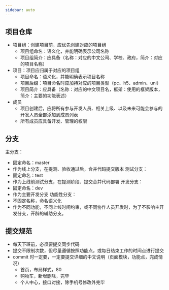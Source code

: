```yaml
---
sidebar: auto
---
```



## 项目仓库
- 项目组：创建项目前，应优先创建对应的项目组
  - 项目组命名：语义化，并能明确表示公司名称
  - 项目组简介：应具备（名称：对应的中文公司、学校、政府，简介：对应的项目名称）
- 项目：项目应归属于对应的项目组
  - 项目命名：语义化，并能明确表示项目名称
  - 项目后缀：项目命名时应加持对应的项目类型（pc、h5、admin、uni）
  - 项目简介：应具备（名称：对应的中文项目名，框架：使用的框架版本，简介：主要的功能表述）
- 成员
  - 项目创建后，应将所有参与开发人员、相关上级、以及未来可能会参与的开发人员全部添加到成员列表
  - 所有成员应具备开发、管理的权限

## 分支
主分支：
  - 固定命名：master
  - 作为线上分支，在提测、验收通过后，合并代码提交版本
测试分支：
  - 固定命名：test
  - 作为上线前测试分支，在提测阶段、提交合并代码部署
开发分支：
  - 固定命名：dev
  - 作为主要开发分支
功能性分支：
  - 不固定名称，命名语义化
  - 作为不同功能，不同上线时间约束，或不同协作人员开发时，为了不影响主开发分支，开辟的辅助分支。

## 提交规范
- 每天下班前，必须要提交同步代码
- 提交不限制次数，但尽量遵循按照功能点，或每日结束工作的时间点进行提交
- commit 时一定要，一定要提交详细的中文说明（页面模块，功能点，完成情况）
  - 首页，布局样式，80
  - 购物车，新增删除，完毕
  - 个人中心，接口对接，除手机号修改外完毕
  